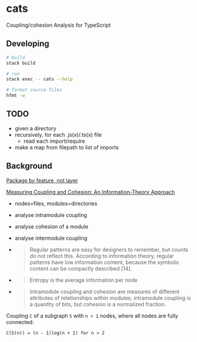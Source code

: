 # cats

Coupling/cohesion Analysis for TypeScript

## Developing

```bash
# build
stack build

# run
stack exec -- cats --help

# format source files
hfmt -w
```

## TODO

- given a directory
- recursively, for each .js(x)/.ts(x) file
  - read each import/require
- make a map from filepath to list of imports

## Background

[Package by feature, not layer](http://www.javapractices.com/topic/TopicAction.do?Id=205)

[Measuring Coupling and Cohesion: An Information-Theory Approach](http://www.sdml.cs.kent.edu/library/Allen99.pdf)

- nodes=files, modules=directories
- analyse intramodule coupling
- analyse cohesion of a module
- analyse intermodule coupling

- > Regular patterns are easy for designers to remember, but counts do not reflect this. According to information theory, regular patterns have low information content, because the symbolic content can be compactly described [14].
- > Entropy is the average information per node
- > Intramodule coupling and cohesion are measures of different attributes of relationships within modules; intramodule coupling is a quantity of bits, but cohesion is a normalized fraction.

Coupling `C` of a subgraph `S` with `n + 1` nodes, where all nodes are fully connected:

`C(S(n)) = (n - 1)log(n + 1) for n > 2`
